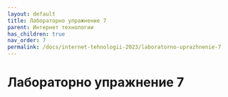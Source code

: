 ```yaml
---
layout: default
title: Лабораторно упражнение 7
parent: Интернет технологии
has_children: true
nav_order: 7
permalink: /docs/internet-tehnologii-2023/laboratorno-uprazhnenie-7
---
```


# Лабораторно упражнение 7

